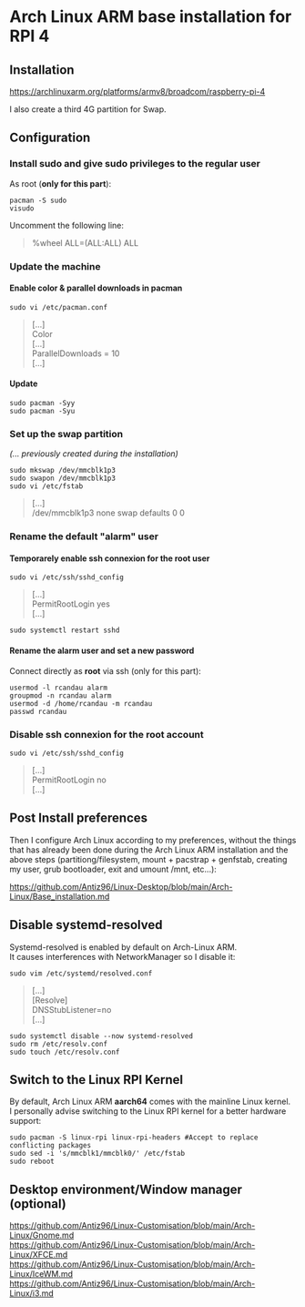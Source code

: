 # Arch Linux ARM base installation for RPI 4

## Installation

https://archlinuxarm.org/platforms/armv8/broadcom/raspberry-pi-4  
     
I also create a third 4G partition for Swap.

## Configuration

### Install sudo and give sudo privileges to the regular user

As root (**only for this part**):

```
pacman -S sudo
visudo
```

Uncomment the following line:  
> %wheel ALL=(ALL:ALL) ALL

### Update the machine

#### Enable color & parallel downloads in pacman

```
sudo vi /etc/pacman.conf
```

> [...]  
> Color  
> [...]  
> ParallelDownloads = 10  
> [...]

#### Update

```
sudo pacman -Syy
sudo pacman -Syu
```

### Set up the swap partition

*(... previously created during the installation)*

```
sudo mkswap /dev/mmcblk1p3
sudo swapon /dev/mmcblk1p3
sudo vi /etc/fstab
```

> [...]  
> /dev/mmcblk1p3  none    swap    defaults        0       0

### Rename the default "alarm" user

#### Temporarely enable ssh connexion for the root user

```
sudo vi /etc/ssh/sshd_config
```
> [...]  
> PermitRootLogin yes  
> [...]  

```
sudo systemctl restart sshd
```

#### Rename the alarm user and set a new password

Connect directly as **root** via ssh (only for this part):  

```
usermod -l rcandau alarm
groupmod -n rcandau alarm
usermod -d /home/rcandau -m rcandau
passwd rcandau
```

### Disable ssh connexion for the root account

```
sudo vi /etc/ssh/sshd_config
```
> [...]  
> PermitRootLogin no  
> [...]  

## Post Install preferences

Then I configure Arch Linux according to my preferences, without the things that has already been done during the Arch Linux ARM installation and the above steps (partitiong/filesystem, mount + pacstrap + genfstab, creating my user, grub bootloader, exit and umount /mnt, etc...):  

https://github.com/Antiz96/Linux-Desktop/blob/main/Arch-Linux/Base_installation.md

## Disable systemd-resolved

Systemd-resolved is enabled by default on Arch-Linux ARM.  
It causes interferences with NetworkManager so I disable it:   

```
sudo vim /etc/systemd/resolved.conf
```

> [...]  
> [Resolve]  
> DNSStubListener=no  
> [...]

```
sudo systemctl disable --now systemd-resolved
sudo rm /etc/resolv.conf
sudo touch /etc/resolv.conf
```

## Switch to the Linux RPI Kernel

By default, Arch Linux ARM **aarch64** comes with the mainline Linux kernel.  
I personally advise switching to the Linux RPI kernel for a better hardware support:  
  
```
sudo pacman -S linux-rpi linux-rpi-headers #Accept to replace conflicting packages
sudo sed -i 's/mmcblk1/mmcblk0/' /etc/fstab
sudo reboot
```

## Desktop environment/Window manager (optional)
  
https://github.com/Antiz96/Linux-Customisation/blob/main/Arch-Linux/Gnome.md  
https://github.com/Antiz96/Linux-Customisation/blob/main/Arch-Linux/XFCE.md  
https://github.com/Antiz96/Linux-Customisation/blob/main/Arch-Linux/IceWM.md  
https://github.com/Antiz96/Linux-Customisation/blob/main/Arch-Linux/i3.md
